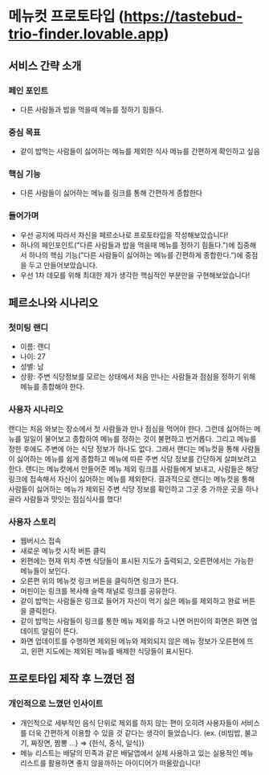 # 메뉴컷 프로토타입 (https://tastebud-trio-finder.lovable.app)

## 서비스 간략 소개

### 페인 포인트

- 다른 사람들과 밥을 먹을때 메뉴를 정하기 힘들다.

### 중심 목표

- 같이 밥먹는 사람들이 싫어하는 메뉴를 제외한 식사 메뉴를 간편하게 확인하고 싶음

### 핵심 기능

- 다른 사람들이 싫어하는 메뉴를 링크를 통해 간편하게 종합한다

### 들어가며

- 우선 공지에 따라서 자신을 페르소나로 프로토타입을 작성해보았습니다!
- 하나의 페인포인트("다른 사람들과 밥을 먹을때 메뉴를 정하기 힘들다.")에 집중해서 하나의 핵심 기능(”다른 사람들이 싫어하는 메뉴를 간편하게 종합한다.”)에 중점을 두고 만들어보았습니다.
- 우선 1차 데모를 위해 최대한 제가 생각한 핵심적인 부분만을 구현해보았습니다!

## 페르소나와 시나리오

### 첫미팅 랜디

- 이름: 랜디  
- 나이: 27  
- 성별: 남  
- 상황: 주변 식당정보를 모르는 상태에서 처음 만나는 사람들과 점심을 정하기 위해 메뉴를 종합해야 한다.

### 사용자 시나리오

랜디는 처음 와보는 장소에서 첫 사람들과 만나 점심을 먹어야 한다. 그런데 싫어하는 메뉴를 일일이 물어보고 종합하여 메뉴를 정하는 것이 불편하고 번거롭다. 그리고 메뉴를 정한 후에도 주변에 아는 식당 정보가 하나도 없다. 그래서 랜디는 메뉴컷을 통해 사람들이 싫어하는 메뉴를 쉽게 종합하고 메뉴에 따른 주변 식당 정보를 간단하게 살펴보려고 한다. 랜디는 메뉴컷에서 만들어준 메뉴 제외 링크를 사람들에게 보내고, 사람들은 해당 링크에 접속해서 자신이 싫어하는 메뉴를 제외한다. 결과적으로 랜디는 메뉴컷을 통해 사람들이 싫어하는 메뉴가 제외된 주변 식당 정보를 확인하고 그곳 중 가까운 곳을 하나 골라 사람들과 맛잇는 점심식사를 했다!

### 사용자 스토리

- 웹버시스 접속  
- 새로운 메뉴컷 시작 버튼 클릭  
- 왼편에는 현재 위치 주변 식당들이 표시된 지도가 출력되고, 오른편에서는 가능한 메뉴들이 보인다.  
- 오른편 위의 메뉴컷 링크 버튼을 클릭하면 링크가 뜬다.  
- 머핀이는 링크를 복사해 슬랙 채널로 링크를 공유한다.  
- 같이 밥먹는 사람들은 링크로 들어가 자신이 먹기 싫은 메뉴를 제외하고 완료 버튼을 클릭한다.  
- 같이 밥먹는 사람들이 링크를 통한 메뉴 제외를 하고 나면 머핀이의 화면은 화면 업데이트 알림이 뜬다.  
- 화면 업데이트를 수행하면 제외된 메뉴와 제외되지 않은 메뉴 정보가 오른편에 뜨고, 왼편 지도에는 제외된 메뉴를 배제한 식당들이 표시된다.

## 프로토타입 제작 후 느꼈던 점

### 개인적으로 느꼈던 인사이트

- 개인적으로 세부적인 음식 단위로 제외를 하지 않는 편이 오히려 사용자들이 서비스를 더욱 간편하게 이용할 수 있을 것 같다는 생각이 들었습니다. (ex. {비빔밥, 불고기, 짜장면, 짬뽕 ...} => {한식, 중식, 일식})  
- 메뉴 리스트는 배달의 민족과 같은 배달앱에서 실제 사용하고 있는 실용적인 메뉴 리스트를 활용하면 좋지 않을까하는 아이디어가 떠올랐습니다!
